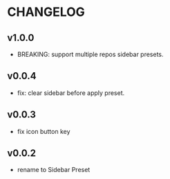 # CHANGELOG

## v1.0.0

- BREAKING: support multiple repos sidebar presets.

## v0.0.4

- fix: clear sidebar before apply preset.
## v0.0.3

- fix icon button key

## v0.0.2

- rename to Sidebar Preset